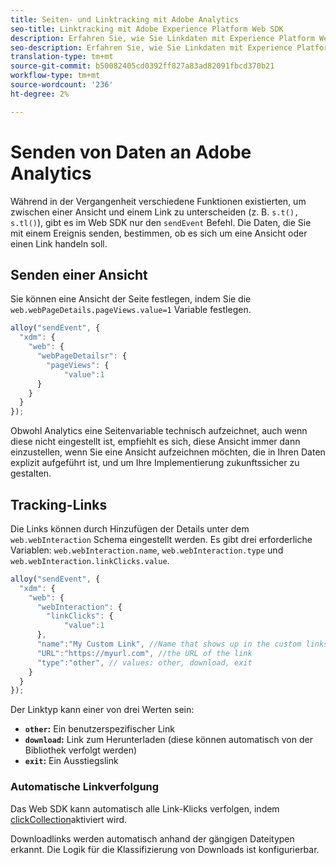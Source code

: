 ```yaml
---
title: Seiten- und Linktracking mit Adobe Analytics
seo-title: Linktracking mit Adobe Experience Platform Web SDK
description: Erfahren Sie, wie Sie Linkdaten mit Experience Platform Web SDK an Adobe Analytics senden.
seo-description: Erfahren Sie, wie Sie Linkdaten mit Experience Platform Web SDK an Adobe Analytics senden.
translation-type: tm+mt
source-git-commit: b50082405cd0392ff827a83ad82091fbcd370b21
workflow-type: tm+mt
source-wordcount: '236'
ht-degree: 2%

---
```



# Senden von Daten an Adobe Analytics

Während in der Vergangenheit verschiedene Funktionen existierten, um zwischen einer Ansicht und einem Link zu unterscheiden (z. B. `s.t(), s.tl()`), gibt es im Web SDK nur den `sendEvent` Befehl. Die Daten, die Sie mit einem Ereignis senden, bestimmen, ob es sich um eine Ansicht oder einen Link handeln soll.

## Senden einer Ansicht

Sie können eine Ansicht der Seite festlegen, indem Sie die `web.webPageDetails.pageViews.value=1` Variable festlegen.

```javascript
alloy("sendEvent", {
  "xdm": {
    "web": {
      "webPageDetailsr": {
        "pageViews": {
            "value":1
      }
    }
  }
});
```

Obwohl Analytics eine Seitenvariable technisch aufzeichnet, auch wenn diese nicht eingestellt ist, empfiehlt es sich, diese Ansicht immer dann einzustellen, wenn Sie eine Ansicht aufzeichnen möchten, die in Ihren Daten explizit aufgeführt ist, und um Ihre Implementierung zukunftssicher zu gestalten.

## Tracking-Links

Die Links können durch Hinzufügen der Details unter dem `web.webInteraction` Schema eingestellt werden. Es gibt drei erforderliche Variablen: `web.webInteraction.name`, `web.webInteraction.type` und `web.webInteraction.linkClicks.value`.

```javascript
alloy("sendEvent", {
  "xdm": {
    "web": {
      "webInteraction": {
        "linkClicks": {
            "value":1
      },
      "name":"My Custom Link", //Name that shows up in the custom links report
      "URL":"https://myurl.com", //the URL of the link
      "type":"other", // values: other, download, exit
    }
  }
});
```

Der Linktyp kann einer von drei Werten sein:

* **`other`:** Ein benutzerspezifischer Link
* **`download`:** Link zum Herunterladen (diese können automatisch von der Bibliothek verfolgt werden)
* **`exit`:** Ein Ausstiegslink

### Automatische Linkverfolgung

Das Web SDK kann automatisch alle Link-Klicks verfolgen, indem [clickCollection](../../fundamentals/configuring-the-sdk.md#clickCollectionEnabled)aktiviert wird.

Downloadlinks werden automatisch anhand der gängigen Dateitypen erkannt. Die Logik für die Klassifizierung von Downloads ist konfigurierbar.
